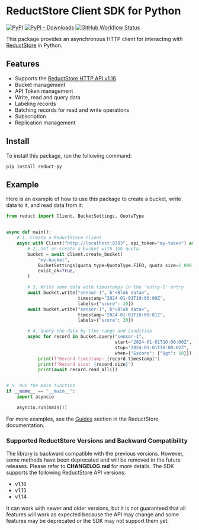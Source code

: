 # ReductStore Client SDK for Python

[![PyPI](https://img.shields.io/pypi/v/reduct-py)](https://pypi.org/project/reduct-py/)
[![PyPI - Downloads](https://img.shields.io/pypi/dm/reduct-py)](https://pypi.org/project/reduct-py/)
[![GitHub Workflow Status](https://img.shields.io/github/actions/workflow/status/reductstore/reduct-py/ci.yml?branch=main)](https://github.com/reductstore/reduct-py/actions)

This package provides an asynchronous HTTP client for interacting with  [ReductStore](https://www.reduct.store) in Python.

## Features

* Supports the [ReductStore HTTP API v1.16](https://www.reduct.store/docs/http-api)
* Bucket management
* API Token management
* Write, read and query data
* Labeling records
* Batching records for read and write operations
* Subscription
* Replication management

## Install

To install this package, run the following command:

```
pip install reduct-py
```

## Example

Here is an example of how to use this package to create a bucket, write data to it, and read data from it:

```python
from reduct import Client, BucketSettings, QuotaType


async def main():
    # 1. Create a ReductStore client
    async with Client("http://localhost:8383", api_token="my-token") as client:
        # 2. Get or create a bucket with 1Gb quota
        bucket = await client.create_bucket(
            "my-bucket",
            BucketSettings(quota_type=QuotaType.FIFO, quota_size=1_000_000_000),
            exist_ok=True,
        )

        # 3. Write some data with timestamps in the 'entry-1' entry
        await bucket.write("sensor-1", b"<Blob data>",
                           timestamp="2024-01-01T10:00:00Z",
                           labels={"score": 10})
        await bucket.write("sensor-1", b"<Blob data>",
                           timestamp="2024-01-01T10:00:01Z",
                           labels={"score": 20})

        # 4. Query the data by time range and condition
        async for record in bucket.query("sensor-1",
                                         start="2024-01-01T10:00:00Z",
                                         stop="2024-01-01T10:00:02Z",
                                         when={"&score": {"$gt": 10}}):
            print(f"Record timestamp: {record.timestamp}")
            print(f"Record size: {record.size}")
            print(await record.read_all())


# 5. Run the main function
if __name__ == "__main__":
    import asyncio

    asyncio.run(main())

```

For more examples, see the [Guides](https://reduct.store/docs/guides) section in the ReductStore documentation.


### Supported ReductStore Versions and Backward Compatibility

The library is backward compatible with the previous versions. However, some methods have been deprecated and will be
removed in the future releases. Please refer to **CHANGELOG.md** for more details.
The SDK supports the following ReductStore API versions:

* v1.16
* v1.15
* v1.14

It can work with newer and older versions, but it is not guaranteed that all features will work as expected because
the API may change and some features may be deprecated or the SDK may not support them yet.
